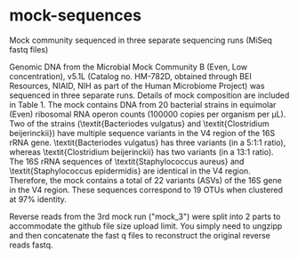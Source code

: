 # mock-sequences
Mock community sequenced in three separate sequencing runs  (MiSeq fastq files)

Genomic DNA from the Microbial Mock Community B (Even, Low concentration), v5.1L (Catalog no. HM-782D, obtained through BEI Resources, NIAID, NIH as part of the Human Microbiome Project) was sequenced in three separate runs. Details of mock composition are included in Table 1. The mock contains DNA from 20 bacterial strains in equimolar (Even) ribosomal RNA operon counts (100000 copies per organism per µL). Two of the strains (\textit{Bacteriodes vulgatus} and \textit{Clostridium beijerinckii}) have multiple sequence variants in the V4 region of the 16S rRNA gene. \textit{Bacteriodes vulgatus} has three variants (in a 5:1:1 ratio), whereas \textit{Clostridium beijerinckii} has two variants (in a 13:1 ratio). The 16S rRNA sequences of \textit{Staphylococcus aureus} and \textit{Staphylococcus epidermidis} are identical in the V4 region. Therefore, the mock contains a total of 22 variants (ASVs) of the 16S gene in the V4 region. These sequences correspond to 19 OTUs when clustered at 97\% identity.

Reverse reads from the 3rd mock run ("mock_3") were split into 2 parts to accommodate the github file size upload limit. You simply need to ungzipp and then concatenate the fast q files to reconstruct the original reverse reads fastq.
